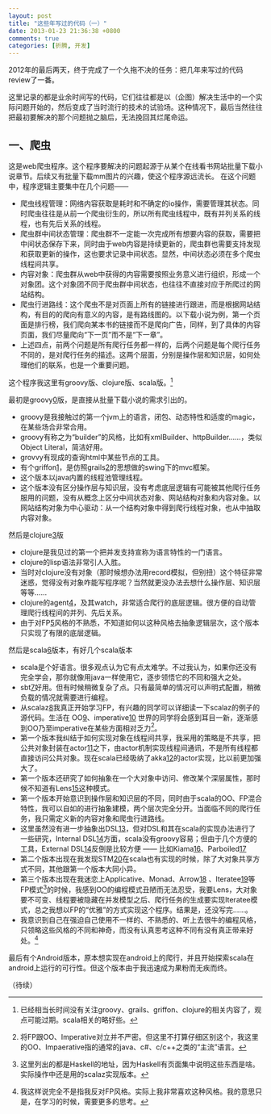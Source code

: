 ```yaml
---
layout: post
title: "这些年写过的代码（一）"
date: 2013-01-23 21:36:38 +0800
comments: true
categories: [折腾, 开发]
---
```



2012年的最后两天，终于完成了一个久拖不决的任务：把几年来写过的代码review了一番。

<!-- more -->

这里记录的都是业余时间写的代码，它们往往都是以（企图）解决生活中的一个实际问题开始的，然后变成了当时流行的技术的试验场。这种情况下，最后当然往往把最初要解决的那个问题抛之脑后，无法挽回其烂尾命运。

## 一、爬虫
这是web爬虫程序。这个程序要解决的问题起源于从某个在线看书网站批量下载小说章节。后续又有批量下载mm图片的兴趣，使这个程序源远流长。
在这个问题中，程序逻辑主要集中在几个问题——


* 爬虫线程管理：网络内容获取是耗时和不确定的io操作，需要管理其状态。同时爬虫往往是从前一个爬虫衍生的，所以所有爬虫线程中，既有并列关系的线程，也有先后关系的线程。
* 爬虫群中间状态管理：爬虫群不一定能一次完成所有想要内容的获取，需要把中间状态保存下来，同时由于web内容是持续更新的，爬虫群也需要支持发现和获取更新的操作，这也要求记录中间状态。显然，中间状态必须在多个爬虫线程间共享。
* 内容对象：爬虫群从web中获得的内容需要按照业务意义进行组织，形成一个对象团。这个对象团不同于爬虫群中间状态，也往往不直接对应于所爬过的网站结构。
* 爬虫行进路线：这个爬虫不是对页面上所有的链接进行跟进，而是根据网站结构，有目的的爬向有意义的内容，是有路线图的。以下载小说为例，第一个页面是排行榜，我们爬向某本书的链接而不是爬向广告，同样，到了具体的内容页面，我们尽量爬向“下一页”而不是“下一章”。
* 上述四点，前两个问题是所有爬行任务都一样的，后两个问题是每个爬行任务不同的，是对爬行任务的描述。这两个层面，分别是操作层和知识层，如何处理他们的联系，也是一个重要问题。

这个程序我这里有groovy版、clojure版、scala版。[^1]

最初是groovy[0]版，是直接从批量下载小说的需求引出的。

* groovy是我接触过的第一个jvm上的语言，闭包、动态特性和适度的magic，在某些场合非常合用。
* groovy有称之为“builder”的风格，比如有xmlBuilder、httpBuilder……，类似Object Literal，简洁好用。
* grovvy有现成的查询html中某些节点的工具。
* 有个griffon[1]，是仿照grails[2]的思想做的swing下的mvc框架。
* 这个版本以java内置的线程池管理线程。
* 这个版本没有区分操作层与知识层，没有考虑底层逻辑有可能被其他爬行任务服用的问题，没有从概念上区分中间状态对象、网站结构对象和内容对象。以网站结构对象为中心驱动：从一个结构对象中得到爬行线程对象，也从中抽取内容对象。

然后是clojure[3]版

* clojure是我见过的第一个把并发支持宣称为语言特性的一门语言。
* clojure的lisp语法非常引人入胜。
* 当时对clojure没有对象（那时候想办法用record模拟，但别扭）这个特征非常迷惑，觉得没有对象咋能写程序呢？当然就更没办法去想什么操作层、知识层等等……
* clojure的agent[4]，及其watch，非常适合爬行的底层逻辑。很方便的自动管理爬行线程间的并列、先后关系。
* 由于对FP[5]风格的不熟悉，不知道如何以这种风格去抽象逻辑层次，这个版本只实现了有限的底层逻辑。

然后是scala[6]版本，有好几个scala版本

* scala是个好语言。很多观点认为它有点太难学。不过我认为，如果你还没有完全学会，那你就像用java一样使用它，逐步领悟它的不同和强大之处。
* sbt[7]好用。但有时候稍微复杂了点。只有最简单的情况可以声明式配置，稍微负载的情况就需要进行编程。
* 从scalaz[8]我真正开始学习FP，有兴趣的同学可以详细读一下scalaz的例子的源代码。生活在 OO[9]、imperative[10] 世界的同学将会感到耳目一新，逐渐感到OO乃至imperative在某些方面相对乏力[^4]。
* 第一个版本我纠结于如何实现对象在线程间共享，我采用的策略是不共享，把公共对象封装在actor[11]之下，由actor机制实现线程间通讯，不是所有线程都直接访问公共对象。现在scala已经吸纳了akka[12]的actor实现，比以前更加强大了。
* 第一个版本还研究了如何抽象在一个大对象中访问、修改某个深层属性，那时候不知道有Lens[15]这种模式。
* 第一个版本开始意识到操作层和知识层的不同，同时由于scala的OO、FP混合特性，我可以自如的进行抽象建模，两个层次完全分开。当面临不同的爬行任务，我只需定义新的内容对象和爬虫行进路线。
* 这里虽然没有进一步抽象出DSL[13]，但对DSL和其在scala的实现办法进行了一些研究，Internal DSL[14]方面，scala没有groovy容易；但由于几个方便的工具，External DSL[14]反倒是比较方便 —— 比如Kiama[16]、Parboiled[17]
* 第二个版本出现在我发现STM[20]在scala也有实现的时候，除了大对象共享方式不同，其他跟第一个版本大同小异。
* 第三个版本出现在我迷恋上Applicative、Monad、Arrow[18] 、Iteratee[19]等FP模式[^2]的时候，我感到OO的编程模式丑陋而无法忍受，我要Lens，大对象要不可变、线程要被隐藏在并发模型之后、爬行任务的生成要实现Iteratee模式，总之我想以FP的“优雅”的方式实现这个程序。结果是，还没写完……。
* 我意识到自己在强迫自己使用不一样的、不熟悉的、听上去很牛的编程风格，只领略这些风格的不同和神奇，而没有认真思考这种不同有没有真正带来好处。[^3]

最后有个Android版本，原本想实现在android上的爬行，并且开始探索scala在android上运行的可行性。但这个版本由于我迅速成为果粉而无疾而终。

（待续）

[0]: http://groovy.codehaus.org
[1]: http://griffon.codehaus.org
[2]: http://grails.org
[3]: http://clojure.org
[4]: http://clojure.org/agents
[5]: http://en.wikipedia.org/wiki/Functional_programming
[6]: http://www.scala-lang.org
[7]: http://www.scala-sbt.org
[8]: http://code.google.com/p/scalaz/
[9]: http://en.wikipedia.org/wiki/Object-oriented_programming
[10]: http://en.wikipedia.org/wiki/Imperative_programming
[11]: http://www.scala-lang.org/node/242
[12]: http://akka.io
[13]: http://en.wikipedia.org/wiki/Domain-specific_language
[14]: http://martinfowler.com/bliki/DomainSpecificLanguage.html
[15]: https://blog.stackmob.com/2012/02/an-introduction-to-lenses-in-scalaz/
[16]: http://kiama.googlecode.com
[17]: https://github.com/sirthias/parboiled/wiki/parboiled-for-Scala
[18]: http://www.haskell.org/haskellwiki/Typeclassopedia
[19]: http://www.haskell.org/haskellwiki/Enumerator_and_iteratee
[20]: http://nbronson.github.com/scala-stm/

[^1]: 已经相当长时间没有关注groovy、grails、griffon、clojure的相关内容了，观点可能过期。scala相关的略好些。
[^2]: 这里列出的都是Haskell的地址，因为Haskell有页面集中说明这些东西是啥。实际操作中还是用的scalaz实现版本。
[^3]: 我这样说完全不是指我反对FP风格。实际上我非常喜欢这种风格。我的意思只是，在学习的时候，需要更多的思考。
[^4]: 将FP跟OO、Imperative对立并不严密。但这里不打算仔细区别这个，我这里的OO、Impaerative指的通常的java、c#、c/c++之类的“主流”语言。
